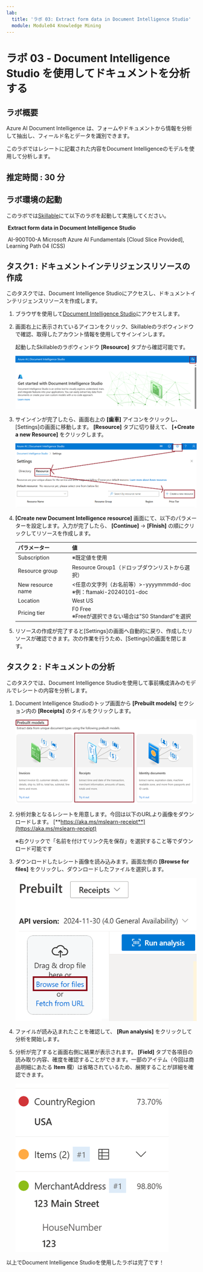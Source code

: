 ```yaml
---
lab:
  title: 'ラボ 03: Extract form data in Document Intelligence Studio'
  module: Module04 Knowledge Mining
---
```


# ラボ 03 - Document Intelligence Studio を使用してドキュメントを分析する

## ラボ概要

Azure AI Document Intelligence は、フォームやドキュメントから情報を分析して抽出し、フィールド名とデータを識別できます。

このラボではレシートに記載された内容をDocument Intelligenceのモデルを使用して分析します。

## 推定時間 : 30 分

## ラボ環境の起動

このラボでは[Skillable](https://alh.learnondemand.net/)にて以下のラボを起動して実施してください。

​	**Extract form data in Document Intelligence Studio**

​	AI-900T00-A Microsoft Azure AI Fundamentals [Cloud Slice Provided], Learning Path 04 (CSS)

## タスク1 : ドキュメントインテリジェンスリソースの作成

このタスクでは、Document Intelligence Studioにアクセスし、ドキュメントインテリジェンスリソースを作成します。

1. ブラウザを使用して[Document Intelligence Studio](https://documentintelligence.ai.azure.com/studio)にアクセスします。

1. 画面右上に表示されているアイコンをクリック、Skillableのラボウィンドウで確認、取得したアカウント情報を使用してサインインします。

    起動したSkillableのラボウィンドウ **[Resource]** タブから確認可能です。

    ![](./media/lab3/mining1-1.png)

1. サインインが完了したら、画面右上の **[歯車]** アイコンをクリックし、[Settings]の画面に移動します。 **[Resource]** タブに切り替えて、 **[+Create a new Resource]** をクリックします。

    ![](./media/lab3/mining1-2.png)

1. **[Create new Document Intelligence resource]** 画面にて、以下のパラメーターを設定します。入力が完了したら、 **[Continue]** → **[FInish]** の順にクリックしてリソースを作成します。

    | パラメーター      | 値                                                           |
    | ----------------- | ------------------------------------------------------------ |
    | Subscription      | ※既定値を使用                                                |
    | Resource group    | Resource Group1（ドロップダウンリストから選択）              |
    | New resource name | <任意の文字列（お名前等）>-yyyymmmdd-doc<br />※例：ftamaki-20240101-doc |
    | Location          | West US                                                      |
    | Pricing tier      | F0 Free<br />※Freeが選択できない場合は"S0 Standard"を選択    |

1. リソースの作成が完了すると[Settings]の画面へ自動的に戻り、作成したリソースが確認できます。次の作業を行うため、[Settings]の画面を閉じます。
## タスク 2 : ドキュメントの分析

このタスクでは、Document Intelligence Studioを使用して事前構成済みのモデルでレシートの内容を分析します。

1. Document Intelligence  Studioのトップ画面から **[Prebuilt models]** セクション内の **[Receipts]** のタイルをクリックします。

    ![](./media/lab3/mining2-1.png)

1. 分析対象となるレシートを用意します。今回は以下のURLより画像をダウンロードします。
    [**https://aka.ms/mslearn-receipt**](https://aka.ms/mslearn-receipt)

    ※右クリックで「名前を付けてリンク先を保存」を選択すること等でダウンロード可能です

1. ダウンロードしたレシート画像を読み込みます。画面左側の **[Browse for files]** をクリックし、ダウンロードしたファイルを選択します。

    ![](./media/lab3/mining2-2.png)

    

1. ファイルが読み込まれたことを確認して、 **[Run analysis]** をクリックして分析を開始します。

1. 分析が完了すると画面右側に結果が表示されます。 **[Field]** タブで各項目の読み取り内容、確度を確認することができます。一部のアイテム（今回は商品明細にあたる **Item** 欄）は省略されているため、展開することが詳細を確認できます。

    ![](./media/lab3/mining2-3.png)



以上でDocument Intelligence Studioを使用したラボは完了です！
